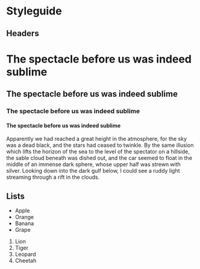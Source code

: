 # Styleguide

## Headers

# The spectacle before us was indeed sublime

## The spectacle before us was indeed sublime

### The spectacle before us was indeed sublime

#### The spectacle before us was indeed sublime

Apparently we had reached a great height in the atmosphere, for the sky was a dead black, and the stars had ceased to twinkle. By the same illusion which lifts the horizon of the sea to the level of the spectator on a hillside, the sable cloud beneath was dished out, and the car seemed to float in the middle of an immense dark sphere, whose upper half was strewn with silver. Looking down into the dark gulf below, I could see a ruddy light streaming through a rift in the clouds.


## Lists

- Apple
- Orange 
- Banana
- Grape

1. Lion
2. Tiger
3. Leopard
4. Cheetah